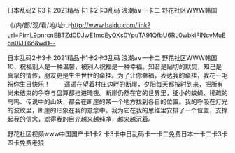 日本乱码2卡3卡
2021精品卡1卡2卡3乱码
浪潮a∨一卡二
野花社区WWW韩国


《/内/部/观/看/地/址👉http://www.baidu.com/link?url=PImL9pnrcnEBTZd0DJwE1moEyQXs0YpuTA91QfbU6RL0wbkiFlNcvMuEbn0iJT6n&wd》--

日本乱码2卡3卡
2021精品卡1卡2卡3乱码
浪潮a∨一卡二
野花社区WWW韩国
	10、祝福别人是一种温馨，被别人祝福是一种幸福。知音是贴切的默契，知己是真挚的情传，朋友更是生生世世的牵挂。为了让你幸福，表达我的牵挂，我花一毛祝你生日快乐！
　　遥遥在望着村庄边畔的断崖，夕阳每天都按时到来，把所有尚未结束的争夺与盘算都扫进暗夜。断崖仍然在它的世界里，细小的蚊蝇、稀疏的鸟鸣、传说中的山妖，都会在断崖的某一个地方找到各自的位置。我的呼吸在灯光的波纹里，断崖的形象在我的意念中。我为它在我的思维里安排了一个位置，支撑起我的信念，滤得我的目光越来越纯净，越来越沉着。





野花社区视频www中国国产卡1卡2 卡3卡中日乱码卡一卡二免费日本一卡二卡3卡四卡免费老狼
